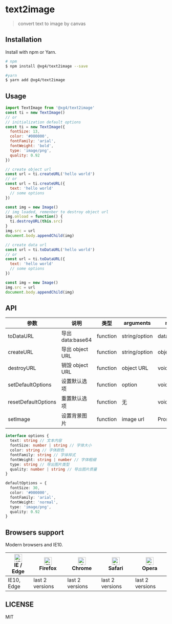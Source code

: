 # text2image

> convert text to image by canvas

## Installation

Install with npm or Yarn.

```bash
# npm
$ npm install @xg4/text2image --save
```

```bash
#yarn
$ yarn add @xg4/text2image
```

## Usage

```js
import TextImage from '@xg4/text2image'
const ti = new TextImage()
// or
// initialization default options
const ti = new TextImage({
  fontSize: 13,
  color: '#000000',
  fontFamily: 'arial',
  fontWeight: 'bold',
  type: 'image/png',
  quality: 0.92
})
```

```js
// create object url
const url = ti.createURL('hello world')
// or
const url = ti.createURL({
  text: 'hello world'
  // some options
})

const img = new Image()
// img loaded, remenber to destroy object url
img.onload = function() {
  ti.destroyURL(this.src)
}
img.src = url
document.body.appendChild(img)
```

```js
// create data url
const url = ti.toDataURL('hello world')
// or
const url = ti.toDataURL({
  text: 'hello world'
  // some options
})

const img = new Image()
img.src = url
document.body.appendChild(img)
```

## API

| 参数                | 说明             | 类型     | arguments     | return      |
| ------------------- | ---------------- | -------- | ------------- | ----------- |
| toDataURL           | 导出 data:base64 | function | string/option | data:base64 |
| createURL           | 导出 object URL  | function | string/option | object URL  |
| destroyURL          | 销毁 object URL  | function | object URL    | void        |
| setDefaultOptions   | 设置默认选项     | function | option        | void        |
| resetDefaultOptions | 重置默认选项     | function | 无            | void        |
| setImage            | 设置背景图片     | function | image url     | Promise     |

```ts
interface options {
  text: string // 文本内容
  fontSize: number | string // 字体大小
  color: string // 字体颜色
  fontFamily: string // 字体样式
  fontWeight: string | number // 字体粗细
  type: string // 导出图片类型
  quality: number | string // 导出图片质量
}

defaultOptions = {
  fontSize: 30,
  color: '#000000',
  fontFamily: 'arial',
  fontWeight: 'normal',
  type: 'image/png',
  quality: 0.92
}
```

## Browsers support

Modern browsers and IE10.

| [<img src="https://raw.githubusercontent.com/alrra/browser-logos/master/src/edge/edge_48x48.png" alt="IE / Edge" width="24px" height="24px" />](http://godban.github.io/browsers-support-badges/)</br>IE / Edge | [<img src="https://raw.githubusercontent.com/alrra/browser-logos/master/src/firefox/firefox_48x48.png" alt="Firefox" width="24px" height="24px" />](http://godban.github.io/browsers-support-badges/)</br>Firefox | [<img src="https://raw.githubusercontent.com/alrra/browser-logos/master/src/chrome/chrome_48x48.png" alt="Chrome" width="24px" height="24px" />](http://godban.github.io/browsers-support-badges/)</br>Chrome | [<img src="https://raw.githubusercontent.com/alrra/browser-logos/master/src/safari/safari_48x48.png" alt="Safari" width="24px" height="24px" />](http://godban.github.io/browsers-support-badges/)</br>Safari | [<img src="https://raw.githubusercontent.com/alrra/browser-logos/master/src/opera/opera_48x48.png" alt="Opera" width="24px" height="24px" />](http://godban.github.io/browsers-support-badges/)</br>Opera |
| --------------------------------------------------------------------------------------------------------------------------------------------------------------------------------------------------------------- | ----------------------------------------------------------------------------------------------------------------------------------------------------------------------------------------------------------------- | ------------------------------------------------------------------------------------------------------------------------------------------------------------------------------------------------------------- | ------------------------------------------------------------------------------------------------------------------------------------------------------------------------------------------------------------- | --------------------------------------------------------------------------------------------------------------------------------------------------------------------------------------------------------- |
| IE10, Edge                                                                                                                                                                                                      | last 2 versions                                                                                                                                                                                                   | last 2 versions                                                                                                                                                                                               | last 2 versions                                                                                                                                                                                               | last 2 versions                                                                                                                                                                                           |

## LICENSE

MIT

